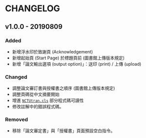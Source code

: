 # CHANGELOG

## v1.0.0 - 20190809

### Added

* 新增浮水印於致謝頁 (Acknowledgement)
* 新增起始頁 (Start Page) 於標題頁前 (圖書館上傳版本規定)
* 新增「論文輸出選項 (output option)」：送印 (print) / 上傳 (upload)

### Changed

* 調整論文審訂書與授權書之順序 (圖書館上傳版本規定) 
* 調整頁碼從中文摘要開始
* 增進 [`NCTUtran.cls`](Class/NCTUtran.cls) 部分程式碼可讀性
* 修改註解中的錯誤程式碼。

### Removed

* 移除「論文審定書」與「授權書」頁面預設空白指令。